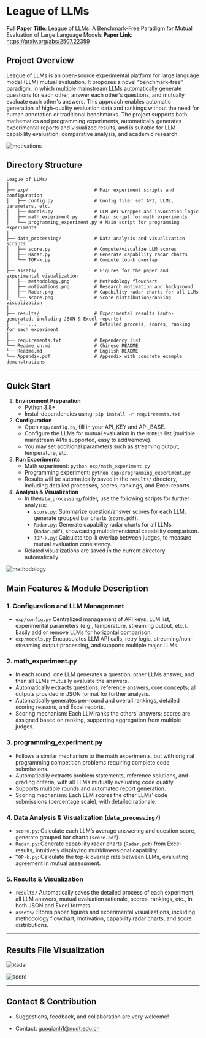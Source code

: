 # League of LLMs

**Full Paper Title**: League of LLMs: A Benchmark-Free Paradigm for Mutual Evaluation of Large Language Models
 **Paper Link**: https://arxiv.org/abs/2507.22359

## Project Overview

League of LLMs is an open-source experimental platform for large language model (LLM) mutual evaluation. It proposes a novel “benchmark-free” paradigm, in which multiple mainstream LLMs automatically generate questions for each other, answer each other's questions, and mutually evaluate each other's answers. This approach enables automatic generation of high-quality evaluation data and rankings without the need for human annotation or traditional benchmarks.
 The project supports both mathematics and programming experiments, automatically generates experimental reports and visualized results, and is suitable for LLM capability evaluation, comparative analysis, and academic research.

![motivations](assets/motivations.png)



## Directory Structure

```
League of LLMs/
│
├── exp/                        # Main experiment scripts and configuration
│   ├── config.py               # Config file: set API, LLMs, parameters, etc.
│   ├── models.py               # LLM API wrapper and invocation logic
│   ├── math_experiment.py      # Main script for math experiments
│   └── programming_experiment.py # Main script for programming experiments
│
├── data_processing/            # Data analysis and visualization scripts
│   ├── score.py                # Compute/visualize LLM scores
│   ├── Radar.py                # Generate capability radar charts
│   └── TOP-k.py                # Compute top-k overlap
│
├── assets/                     # Figures for the paper and experimental visualization
│   ├── methodology.png         # Methodology flowchart
│   ├── motivations.png         # Research motivation and background
│   ├── Radar.png               # Capability radar charts for all LLMs
│   └── score.png               # Score distribution/ranking visualization
│
├── results/                    # Experimental results (auto-generated, including JSON & Excel reports)
│   └── ...                     # Detailed process, scores, ranking for each experiment
│
├── requirements.txt            # Dependency list
└── Readme_cn.md                # Chinese README
└── Readme.md                   # English README
└── Appendix.pdf                # Appendix with concrete example demonstrations
```

---

## Quick Start

1. **Environment Preparation**
   - Python 3.8+
   - Install dependencies using: `pip install -r requirements.txt`
2. **Configuration**
   - Open `exp/config.py`, fill in your API_KEY and API_BASE.
   - Configure the LLMs for mutual evaluation in the `MODELS` list (multiple mainstream APIs supported, easy to add/remove).
   - You may set additional parameters such as streaming output, temperature, etc.
3. **Run Experiments**
   - Math experiment: `python exp/math_experiment.py`
   - Programming experiment: `python exp/programming_experiment.py`
   - Results will be automatically saved in the `results/` directory, including detailed processes, scores, rankings, and Excel reports.
4. **Analysis & Visualization**
   - In the`data_processing/`folder, use the following scripts for further analysis:
     - `score.py`: Summarize question/answer scores for each LLM, generate grouped bar charts (`score.pdf`).
     - `Radar.py`: Generate capability radar charts for all LLMs (`Radar.pdf`), showcasing multidimensional capability comparison.
     - `TOP-k.py`: Calculate top-k overlap between judges, to measure mutual evaluation consistency.
   - Related visualizations are saved in the current directory automatically.

![methodology](assets/methodology.png)



## Main Features & Module Description

### 1. Configuration and LLM Management

- `exp/config.py`
   Centralized management of API keys, LLM list, experimental parameters (e.g., temperature, streaming output, etc.).
   Easily add or remove LLMs for horizontal comparison.
- `exp/models.py`
   Encapsulates LLM API calls, retry logic, streaming/non-streaming output processing, and supports multiple major LLMs.

### 2. math_experiment.py

- In each round, one LLM generates a question, other LLMs answer, and then all LLMs mutually evaluate the answers.
- Automatically extracts questions, reference answers, core concepts; all outputs provided in JSON format for further analysis.
- Automatically generates per-round and overall rankings, detailed scoring reasons, and Excel reports.
- Scoring mechanism: Each LLM ranks the others’ answers; scores are assigned based on ranking, supporting aggregation from multiple judges.

### 3. programming_experiment.py

- Follows a similar mechanism to the math experiments, but with original programming competition problems requiring complete code submissions.
- Automatically extracts problem statements, reference solutions, and grading criteria, with all LLMs mutually evaluating code quality.
- Supports multiple rounds and automated report generation.
- Scoring mechanism: Each LLM scores the other LLMs’ code submissions (percentage scale), with detailed rationale.

### 4. Data Analysis & Visualization (`data_processing/`)

- `score.py`: Calculate each LLM’s average answering and question score, generate grouped bar charts (`score.pdf`).
- `Radar.py`: Generate capability radar charts (`Radar.pdf`) from Excel results, intuitively displaying multidimensional capability.
- `TOP-k.py`: Calculate the top-k overlap rate between LLMs, evaluating agreement in mutual assessment.

### 5. Results & Visualization

- `results/`
  Automatically saves the detailed process of each experiment, all LLM answers, mutual evaluation rationale, scores, rankings, etc., in both JSON and Excel formats.
- `assets/`
  Stores paper figures and experimental visualizations, including methodology flowchart, motivation, capability radar charts, and score distributions.

------

## **Results File Visualization**

![Radar](assets/Radar.png)

![score](assets/score.png)


------

## Contact & Contribution

- Suggestions, feedback, and collaboration are very welcome!

- Contact: [guoqianh1@nudt.edu.cn](mailto:guoqianh1@nudt.edu.cn)

